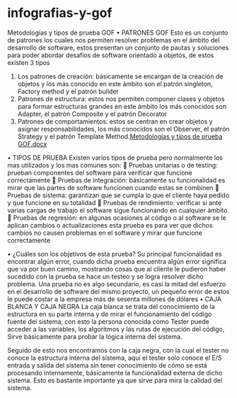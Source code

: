# infografias-y-gof
Metodologías y tipos de prueba GOF
•	PATRONES GOF
Esto es un conjunto de patrones los cuales nos permiten resolver problemas en el ámbito del desarrollo de software, estos presentan un conjunto de pautas y soluciones para poder abordar desafíos de software orientado a objetos, de estos existen 3 tipos 
1.	Los patrones de creación: básicamente se encargan de la creación de objetos y los más conocido en este ámbito son el patrón singleton, Factory method y el patrón builder 
2.	Patrones de estructura: estos nos permiten componer clases y objetos para formar estructuras grandes en este ámbito los más conocidos son Adapter, el patrón Composite y el patrón Decorator
3.	Patrones de comportamientos: estos se centran en crear objetos y asignar responsabilidades, los más conocidos son el Observer, el patrón Strategy y el patrón Template Method.[Metodologías y tipos de prueba GOF.docx](https://github.com/Pato13123/infografias-y-gof/files/11537917/Metodologias.y.tipos.de.prueba.GOF.docx)

•	TIPOS DE PRUEBA
Existen varios tipos de prueba pero normalmente los mas utilizados y los mas comunes son:
	Pruebas unitarias o de testing: prueban componentes del software para verificar que funcione correctamente
	Pruebas de integración: básicamente su funcionalidad es mirar que las partes de software funcionen cuando estas se combinen
	Pruebas de sistema: garantizan que se cumpla lo que el cliente haya pedido y que funcione en su totalidad
	Pruebas de rendimiento: verificar si ante varias cargas de trabajo el software sigue funcionando en cualquier ámbito 
	Pruebas de regresión: en algunas ocasiones al código o al software se le aplican cambios o actualizaciones esta prueba es para ver que dichos cambios no causen problemas en el software y mirar que funcione correctamente



•	¿Cuáles son los objetivos de esta prueba?
Su principal funcionalidad es encontrar algún error, cuando dicha prueba encuentra algún error significa que va por buen camino, mostrando cosas que al cliente le pudieron haber sucedido con la prueba se hace un testeo y se logra resolver dicho problema.
Una prueba no es algo secundario, es casi la mitad del esfuerzo en el desarrollo de software del mismo proyecto, un pequeño error de estos le puede costar a la empresa más de sesenta millones de dólares
•	CAJA BLANCA Y CAJA NEGRA 
La caja blanca se trata del conocimiento de la estructura en su parte interna y de mirar el funcionamiento del código fuente del sistema, con esto la persona conocida como Tester puede acceder a las variables, los algoritmos y las rutas de ejecución del código,
Sirve básicamente para probar la lógica interna del sistema.

Seguido de esto nos encontramos con la caja negra, con la cual el tester no conoce la estructura interna del sistema, aquí el tester solo conoce el E/S entrada y salida del sistema sin tener conocimiento de cómo se está procesando internamente, básicamente la funcionalidad externa de dicho sistema.
Esto es bastante importante ya que sirve para mira la calidad del sistema.

